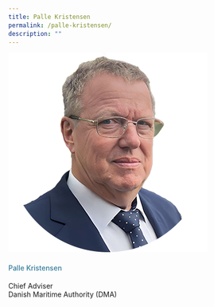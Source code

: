 ```yaml
---
title: Palle Kristensen
permalink: /palle-kristensen/
description: ""
---
```

<div class="row">
<div class="col is-3">
<img src="/images/Speakers_23/Session1p1/palle kristensen.png">
</div>
<div class="col is-9 speaker-details">
<h4>Palle Kristensen </h4>
<p>Chief Adviser <br>Danish Maritime Authority (DMA) <br>
</p>
<p></p>
</div>
</div>
		
		
		
		
		
<style type="text/css"> 
    .is-left{
      text-align: left;
    }
    h4{
      font-weight: 500; 
      color: #337B9A !important;
    }
     .speaker-details p { text-align: justified; }
  </style>